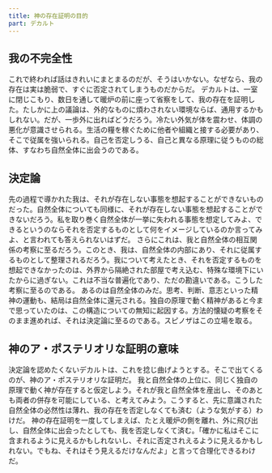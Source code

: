 ```yaml
---
title: 神の存在証明の目的
part: デカルト
---
```

## 我の不完全性

これで終われば話はきれいにまとまるのだが、そうはいかない。なぜなら、我の存在は実は脆弱で、すぐに否定されてしまうものだからだ。
デカルトは、一室に閉じこもり、数日を通して暖炉の前に座って省察をして、我の存在を証明した。たしかに上の議論は、外的なものに煩わされない環境ならば、通用するかもしれない。だが、一歩外に出ればどうだろう。冷たい外気が体を震わせ、体調の悪化が意識させられる。生活の糧を稼ぐために他者や組織と接する必要があり、そこで従属を強いられる。自己を否定しうる、自己と異なる原理に従うものの総体、すなわち自然全体に出会うのである。

## 決定論

先の過程で導かれた我は、それが存在しない事態を想起することができないものだった。自然全体についても同様に、それが存在しない事態を想起することができないだろう。私を取り巻く自然全体が一挙に失われる事態を想定してみよ、できるというのならそれを否定するものとして何をイメージしているのか言ってみよ、と言われても答えられないはずだ。
さらにこれは、我と自然全体の相互関係の考察に至るだろう。このとき、我は、自然全体の内部にあり、それに従属するものとして整理されるだろう。我について考えたとき、それを否定するものを想起できなかったのは、外界から隔絶された部屋で考え込む、特殊な環境下にいたからに過ぎない。これは不当な普遍化であり、ただの勘違いである。こうした考察に至るのである。
あるのは自然全体のみだ。思考、判断、意志といった精神の運動も、結局は自然全体に還元される。独自の原理で動く精神があると今まで思っていたのは、この構造についての無知に起因する。方法的懐疑の考察をそのまま進めれば、それは決定論に至るのである。スピノザはこの立場を取る。

## 神のア・ポステリオリな証明の意味

決定論を認めたくないデカルトは、これを捻じ曲げようとする。そこで出てくるのが、神のア・ポステリオリな証明だ。
我と自然全体の上位に、同じく独自の原理で動く神が存在すると仮定しよう。それが我と自然全体を産出し、そのあとも両者の併存を可能にしている、と考えてみよう。こうすると、先に意識された自然全体の必然性は薄れ、我の存在を否定しなくても済む（ような気がする）わけだ。
神の存在証明を一度してしまえば、たとえ暖炉の側を離れ、外に飛び出し、自然全体に出会ったとしても、我を否定しなくて済む。「確かに私はそこに含まれるように見えるかもしれないし、それに否定されえるように見えるかもしれない。でもね、それはそう見えるだけなんだよ」と言って合理化できるわけだ。
